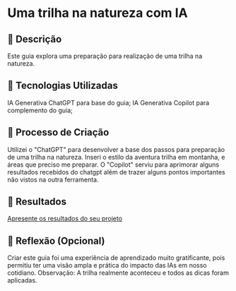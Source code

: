 # Uma trilha na natureza com IA

## 📒 Descrição
Este guia explora uma preparação para realização de uma trilha na natureza.

## 🤖 Tecnologias Utilizadas
IA Generativa ChatGPT para base do guia;
IA Generativa Copilot para complemento do guia;

## 🧐 Processo de Criação
Utilizei o "ChatGPT" para desenvolver a base dos passos para preparação de uma trilha na natureza. Inseri o estilo da aventura trilha em montanha, e áreas que preciso me preparar. O "Copilot" serviu para aprimorar alguns resultados recebidos do chatgpt além de trazer alguns pontos importantes não vistos na outra ferramenta.

## 🚀 Resultados
[Apresente os resultados do seu projeto](https://github.com/alexcotta/lab-natty-or-not/blob/main/guia_trilha_ai.md)

## 💭 Reflexão (Opcional)
Criar este guia foi uma experiência de aprendizado muito gratificante, pois permitiu ter uma visão ampla e prática do impacto das IAs em nosso cotidiano.
Observação: A trilha realmente aconteceu e todos as dicas foram aplicadas.
